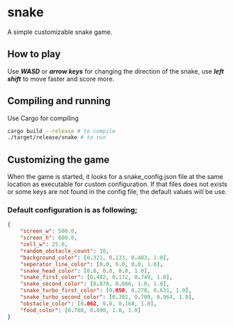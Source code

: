 # snake
A simple customizable snake game.

## How to play
Use ***WASD*** or ***arrow keys*** for changing the direction of the snake, use ***left shift*** to move faster and score more.

## Compiling and running
Use Cargo for compiling
```bash
cargo build --release # to compile
./target/release/snake # to run
```

## Customizing the game
When the game is started, it looks for a snake_config.json file at the same location as executable for custom configuration. If that files does not exists or some keys are not found in the config file, the default values will be use.

### Default configuration is as following;
```json
{
    "screen_w": 500.0,
    "screen_h": 600.0,
    "cell_w": 25.0,
    "random_obstacle_count": 10,
    "background_color": [0.321, 0.133, 0.403, 1.0],
    "seperator_line_color": [0.0, 0.0, 0.0, 1.0],
    "snake_head_color": [0.0, 0.0, 0.0, 1.0],
    "snake_first_color": [0.482, 0.172, 0.749, 1.0],
    "snake_second_color": [0.878, 0.666, 1.0, 1.0],
    "snake_turbo_first_color": [0.050, 0.278, 0.631, 1.0],
    "snake_turbo_second_color": [0.392, 0.709, 0.964, 1.0],
    "obstacle_color": [0.062, 0.0, 0.168, 1.0],
    "food_color": [0.780, 0.490, 1.0, 1.0]
}
```
